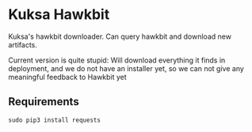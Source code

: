 # Kuksa Hawkbit

Kuksa's hawkbit downloader. Can query hawkbit and download new artifacts.

Current version is quite stupid: Will download everything it finds in deployment, and we do not have an installer yet, so we can not give any meaningful feedback to Hawkbit yet 

## Requirements

``sudo pip3 install requests``
